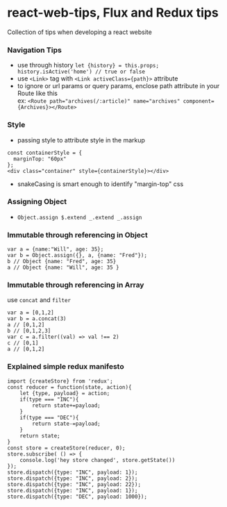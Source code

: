 # react-web-tips, Flux and Redux tips
Collection of tips when developing a react website

### Navigation Tips
* use through history `let {history} = this.props; history.isActive('home') // true or false`
* use `<Link>` tag with `<Link activeClass={path}>` attribute
* to ignore or url params or query params, enclose path attribute in your Route like this
  <br /> ex: `<Route path="archives(/:article)" name="archives" component={Archives}></Route>`
  
### Style
* passing style to attribute style in the markup
```
const containerStyle = {
  marginTop: "60px"
};
<div class="container" style={containerStyle}></div>
```
* snakeCasing is smart enough to identify "margin-top" css

### Assigning Object
* `Object.assign $.extend _.extend _.assign`

### Immutable through referencing in Object
```
var a = {name:"Will", age: 35};
var b = Object.assign({}, a, {name: "Fred"});
b // Object {name: "Fred", age: 35}
a // Object {name: "Will", age: 35 }
```

### Immutable through referencing in Array
use `concat` and `filter`
```
var a = [0,1,2]
var b = a.concat(3)
a // [0,1,2]
b // [0,1,2,3]
var c = a.filter((val) => val !== 2)
c // [0,1]
a // [0,1,2]
```
### Explained simple redux manifesto
```
import {createStore} from 'redux';
const reducer = function(state, action){
    let {type, payload} = action;
    if(type === "INC"){
        return state+=payload;
    }
    if(type === "DEC"){
        return state-=payload;
    }
    return state;
}
const store = createStore(reducer, 0);
store.subscribe( () => {
    console.log('hey store changed', store.getState())
});
store.dispatch({type: "INC", payload: 1});
store.dispatch({type: "INC", payload: 2});
store.dispatch({type: "INC", payload: 22});
store.dispatch({type: "INC", payload: 1});
store.dispatch({type: "DEC", payload: 1000});
```
